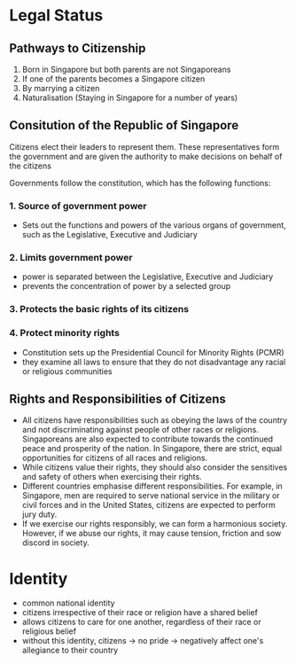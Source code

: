 # Legal Status

## Pathways to Citizenship

1. Born in Singapore but both parents are not Singaporeans
2. If one of the parents becomes a Singapore citizen
3. By marrying a citizen
4. Naturalisation (Staying in Singapore for a number of years)

## Consitution of the Republic of Singapore

Citizens elect their leaders to represent them. These representatives form the government and are given the authority to make decisions on behalf of the citizens

Governments follow the constitution, which has the following functions:

### 1. Source of government power

- Sets out the functions and powers of the various organs of government, such as the Legislative, Executive and Judiciary

### 2. Limits government power

- power is separated between the Legislative, Executive and Judiciary
- prevents the concentration of power by a selected group

### 3. Protects the basic rights of its citizens

### 4. Protect minority rights

- Constitution sets up the Presidential Council for Minority Rights (PCMR)
- they examine all laws to ensure that they do not disadvantage any racial or religious communities

## Rights and Responsibilities of Citizens

- All citizens have responsibilities such as obeying the laws of the country and not discriminating against people of other races or religions. Singaporeans are also expected to contribute towards the continued peace and prosperity of the nation. In Singapore, there are strict, equal opportunities for citizens of all races and religions.
- While citizens value their rights, they should also consider the sensitives and safety of others when exercising their rights.
- Different countries emphasise different responsibilities. For example, in Singapore, men are required to serve national service in the military or civil forces and in the United States, citizens are expected to perform jury duty.
- If we exercise our rights responsibly, we can form a harmonious society. However, if we abuse our rights, it may cause tension, friction and sow discord in society.

# Identity

- common national identity
- citizens irrespective of their race or religion have a shared belief
- allows citizens to care for one another, regardless of their race or religious belief
- without this identity, citizens -> no pride -> negatively affect one's allegiance to their country